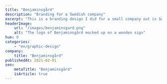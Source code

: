 ```yaml
---
title: "Benjaminsgård"
description: "Branding for a Swedish company"
excerpt: "This is a branding design I did for a small company out in Sweden that rents out cabins in the vast Swedish forests. It symbolises the warm, safe feeling that the company wants to express."
headerImage:
    url: "/images/benjaminsgard.png"
    alt: "The logo of Benjaminsgård mocked up on a wooden sign"
hue: 0
categories:
    - "en/graphic-design"
company:
    title: "Benjaminsgård"
publishedAt: 2021-02-01
seo:
    metaTitle: "Benjaminsgård"
    isArticle: true
---
```


<!-- FIXME: Instagram embed: https://www.instagram.com/benjaminsgard_se/ -->
